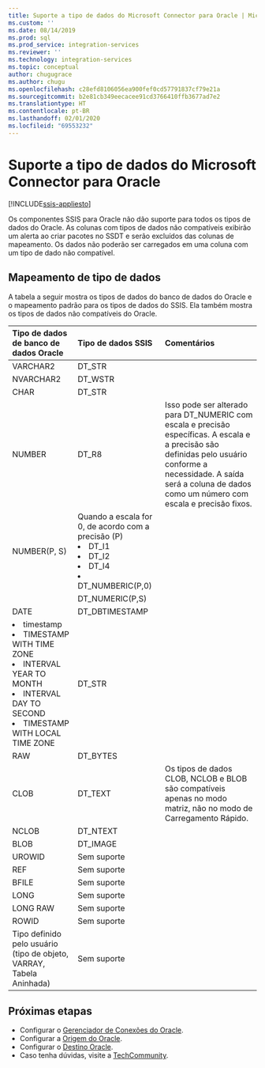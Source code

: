 ```yaml
---
title: Suporte a tipo de dados do Microsoft Connector para Oracle | Microsoft Docs
ms.custom: ''
ms.date: 08/14/2019
ms.prod: sql
ms.prod_service: integration-services
ms.reviewer: ''
ms.technology: integration-services
ms.topic: conceptual
author: chugugrace
ms.author: chugu
ms.openlocfilehash: c28efd8106056ea900fef0cd57791837cf79e21a
ms.sourcegitcommit: b2e81cb349eecacee91cd3766410ffb3677ad7e2
ms.translationtype: HT
ms.contentlocale: pt-BR
ms.lasthandoff: 02/01/2020
ms.locfileid: "69553232"
---
```

# <a name="microsoft-connector-for-oracle-data-type-support"></a>Suporte a tipo de dados do Microsoft Connector para Oracle

[!INCLUDE[ssis-appliesto](../../includes/ssis-appliesto-ssvrpluslinux-asdb-asdw-xxx.md)]

Os componentes SSIS para Oracle não dão suporte para todos os tipos de dados do Oracle. As colunas com tipos de dados não compatíveis exibirão um alerta ao criar pacotes no SSDT e serão excluídos das colunas de mapeamento. Os dados não poderão ser carregados em uma coluna com um tipo de dado não compatível.

## <a name="data-type-mapping"></a>Mapeamento de tipo de dados

A tabela a seguir mostra os tipos de dados do banco de dados do Oracle e o mapeamento padrão para os tipos de dados do SSIS. Ela também mostra os tipos de dados não compatíveis do Oracle.

|Tipo de dados de banco de dados Oracle|Tipo de dados SSIS|Comentários|
|:-|:-|:-|
|VARCHAR2|DT_STR||
|NVARCHAR2|DT_WSTR||
|CHAR|DT_STR||
|NUMBER|DT_R8|Isso pode ser alterado para DT_NUMERIC com escala e precisão específicas. A escala e a precisão são definidas pelo usuário conforme a necessidade. A saída será a coluna de dados como um número com escala e precisão fixos.|
|NUMBER(P, S)| Quando a escala for 0, de acordo com a precisão (P) <li> DT_I1 <Li> DT_I2 <Li> DT_I4 <Li> DT_NUMBERIC(P,0)||
||DT_NUMERIC(P,S)||
|DATE|DT_DBTIMESTAMP||
|<li>timestamp <li>TIMESTAMP WITH TIME ZONE <li>INTERVAL YEAR TO MONTH <li>INTERVAL DAY TO SECOND <li>TIMESTAMP WITH LOCAL TIME ZONE|DT_STR||
|RAW|DT_BYTES||
|CLOB|DT_TEXT|Os tipos de dados CLOB, NCLOB e BLOB são compatíveis apenas no modo matriz, não no modo de Carregamento Rápido.|
|NCLOB|DT_NTEXT||
|BLOB|DT_IMAGE||
|UROWID|Sem suporte||
|REF|Sem suporte||
|BFILE|Sem suporte||
|LONG|Sem suporte||
|LONG RAW|Sem suporte||
|ROWID|Sem suporte||
|Tipo definido pelo usuário (tipo de objeto, VARRAY, Tabela Aninhada)|Sem suporte||

## <a name="next-steps"></a>Próximas etapas

- Configurar o [Gerenciador de Conexões do Oracle](oracle-connection-manager.md).
- Configurar a [Origem do Oracle](oracle-source.md).
- Configurar o [Destino Oracle](oracle-destination.md).
- Caso tenha dúvidas, visite a [TechCommunity](https://aka.ms/AA5u35j).
